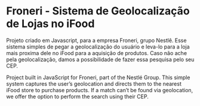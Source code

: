 # Froneri - Sistema de Geolocalização de Lojas no iFood

Projeto criado em Javascript, para a empresa Froneri, grupo Nestlê. Esse sistema simples de pegar a geolocalização do usuário e leva-lo para a loja mais proxima dele no iFood para a aquisição de produtos. Caso não ache pela geolocalização, damos a possibilidade de fazer essa pesquisa pelo seu CEP.

Project built in JavaScript for Froneri, part of the Nestlé Group. This simple system captures the user’s geolocation and directs them to the nearest iFood store to purchase products. If a match can’t be found via geolocation, we offer the option to perform the search using their CEP.